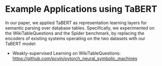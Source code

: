 # Example Applications using TaBERT

In our paper, we applied TaBERT as representation learning layers for semantic parsing over database tables. Specifically, we experimented on the WikiTableQuestions and the Spider benchmark, by replacing the encoders of existing systems operating on the two datasets with our TaBERT model:

* Weakly-supervised Learning on WikiTableQuestions: https://github.com/pcyin/pytorch_neural_symbolic_machines